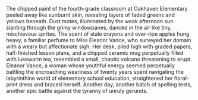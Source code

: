 The chipped paint of the fourth-grade classroom at Oakhaven Elementary peeled away like sunburnt skin, revealing layers of faded greens and yellows beneath.  Dust motes, illuminated by the weak afternoon sun slanting through the grimy windowpanes, danced in the air like tiny, mischievous sprites.  The scent of stale crayons and over-ripe apples hung heavy, a familiar perfume to Miss Eleanor Vance, who surveyed her domain with a weary but affectionate sigh.  Her desk, piled high with graded papers, half-finished lesson plans, and a chipped ceramic mug perpetually filled with lukewarm tea, resembled a small, chaotic volcano threatening to erupt.  Eleanor Vance, a woman whose youthful energy seemed perpetually battling the encroaching weariness of twenty years spent navigating the labyrinthine world of elementary school education, straightened her floral-print dress and braced herself.  Another day, another batch of spelling tests, another epic battle against the tyranny of unruly gerunds.
